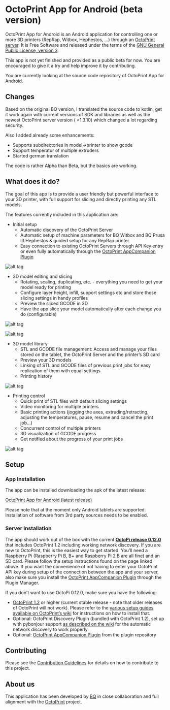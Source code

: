 # OctoPrint App for Android (beta version)

OctoPrint App for Android is an Android application for controlling one or more 3D printers (RepRap, Witbox, Hephestos, …) through an [OctoPrint server](http://www.octoprint.org). It is Free Software and released under the terms of the [GNU General Public License, version 3](http://www.gnu.org/licenses/gpl-3.0.en.html).

This app is not yet finished and provided as a public beta for now. You are encouraged to give it a try and help improve it by contributing.

You are currently looking at the source code repository of OctoPrint App for Android.

## Changes

Based on the original BQ version, I translated the source code to kotlin, get it work again with current versions of SDK and libraries as well as the newest OctoPrint server version ( >1.3.10) which changed a lot regarding security.

Also I added already some enhancements:
- Supports subdirectories in model->printer to show gcode
- Support temperatur of multiple extruders
- Started german translation

The code is rather Alpha than Beta, but the basics are working. 

## What does it do?

The goal of this app is to provide a user friendly but powerful interface to your 3D printer, with full support for slicing and directly printing any STL models.

The features currently included in this application are:

  * Initial setup
    * Automatic discovery of the OctoPrint Server
    * Automatic setup of machine parameters for BQ Witbox and BQ Prusa i3 Hephestos & guided setup for any RepRap printer
    * Easy connection to existing OctoPrint Servers through API Key entry or even fully automatically through the [OctoPrint AppCompanion Plugin](https://github.com/bq/OctoPrint-AppCompanion)

![alt tag](./media/image01.png?raw=true)

  * 3D model editing and slicing
    * Rotating, scaling, duplicating, etc. - everything you need to get your model ready for printing
    * Configure layer height, infill, support settings etc and store those slicing settings in handy profiles
    * Preview the sliced GCODE in 3D
    * Have the app slice your model automatically after each change you do (configurable)

![alt tag](./media/image02.png?raw=true)

![alt tag](./media/image04.png?raw=true)

  * 3D model library
    * STL and GCODE file management: Access and manage your files stored on the tablet, the OctoPrint Server and the printer’s SD card
    * Preview your 3D models
    * Linking of STL and GCODE files of previous print jobs for easy replication of them with equal settings
    * Printing history

![alt tag](./media/image03.png?raw=true)

  * Printing control
    * Quick print of STL files with default slicing settings
    * Video monitoring for multiple printers
    * Basic printing actions (jogging the axes, extruding/retracting, adjusting the temperatures, pause, resume and cancel the print job…)
    * Concurrent control of multiple printers
    * 3D visualization of GCODE progress
    * Get notified about the progress of your print jobs

![alt tag](./media/image00.png?raw=true)

## Setup

### App Installation

The app can be installed downloading the apk of the latest release:

[OctoPrint App for Android (latest release)](https://github.com/bq/OctoPrint-AndroidApp/releases/latest)

Please note that at the moment only Android tablets are supported. Installation of software from 3rd party sources needs to be enabled.

### Server Installation

The app should work out of the box with the current [**OctoPi release 0.12.0**](http://octoprint.org/download/) that includes OctoPrint 1.2 including working network discovery. If you are new to OctoPrint, this is the easiest way to get started. You’ll need a Raspberry Pi (Raspberry Pi B, B+ and Raspberry Pi 2 B are all fine) and an SD card. Please follow the setup instructions found on the page linked above. If you want the convenience of not having to enter your OctoPrint API key during setup of the connection between the app and your server, also make sure you install the [OctoPrint AppCompanion Plugin](https://github.com/bq/OctoPrint-AppCompanion) through the Plugin Manager.

If you don’t want to use OctoPi 0.12.0, make sure you have the following:

  * [OctoPrint 1.2](http://www.octoprint.org/download/) or higher (current stable release - note that older releases of OctoPrint will not work). Please refer to the [various setup guides available on OctoPrint’s wiki](https://github.com/foosel/OctoPrint/wiki#assorted-guides) for instructions on how to install that.
  * Optional: OctoPrint Discovery Plugin (bundled with OctoPrint 1.2), set up with pybonjour support [as described on the wiki](https://github.com/foosel/OctoPrint/wiki/Plugin:-Discovery#installing-pybonjour) for the automatic network discovery to work properly.
  * Optional: [OctoPrint AppCompanion Plugin](https://github.com/bq/OctoPrint-AppCompanion) from the plugin repository

## Contributing

Please see the [Contribution Guidelines](./CONTRIBUTING.md) for details on how to contribute to this project.

## About us

This application has been developed by [BQ](http://www.bq.com/) in close collaboration and full alignment with the [OctoPrint](http://www.octoprint.org) project.
